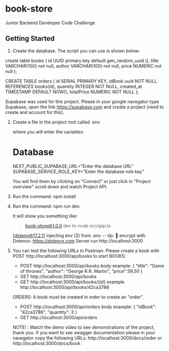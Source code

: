 # book-store

Junior Backend Developer Code Challenge

## Getting Started

1. Create the database. The script you can use is shown below:

create table books (
id UUID primary key default gen_random_uuid (),
title VARCHAR(100) not null,
author VARCHAR(100) not null,
price NUMERIC not null
);

CREATE TABLE orders (
id SERIAL PRIMARY KEY,
idBook uuid NOT NULL REFERENCES books(id),
quantity INTEGER NOT NULL,
created_at TIMESTAMP DEFAULT NOW(),
totalPrice NUMERIC NOT NULL
);

Supabase was used for this project. Please in your google navegator type Supabase, open the link https://supabase.com and create a project (need to create and account for this).

2. Create a file in the project root called .env

   where you will enter the variables:

   # Database

   NEXT_PUBLIC_SUPABASE_URL="Enter the database URL"
   SUPABASE_SERVICE_ROLE_KEY="Enter the database role key"

   You will find them by clicking on “Connect” or just click in "Project overview" scroll down and watch Project API.

3. Run the command: npm install

4. Run the command: npm run dev.

   It will show you something like:

   > book-store@1.0.0 dev
   > ts-node src/app.ts

   [dotenv@17.2.1] injecting env (2) from .env -- tip: 🔐 encrypt with Dotenvx: https://dotenvx.com
   Server run http://localhost:3000

5. You can test the following URLs in Postman:
   Please create a book with POST http://localhost:3000/api/books to start
   BOOKS:

   - POST http://localhost:3000/api/books
     body example:
     {
     "title": "Game of thrones",
     "author": "George R.R. Martin",
     "price":59,50
     }
   - GET http://localhost:3000/api/books
   - GET http://localhost:3000/api/books/{id} example http://localhost:3000/api/books/42ca3786

   ORDERS:
   A book must be created in order to create an "order".

   - POST http://localhost:3000/api/orders
     body example:
     {
     "idBook": "42ca3786",
     "quantity": 3
     }
   - GET http://localhost:3000/api/orders

   NOTE! : Watch the demo video to see demonstrations of the project, thank you.
   if you want to see swagger documentation please in your navegator copy the following URLs:
   http://localhost:3000/docs/order or http://localhost:3000/docs/book
